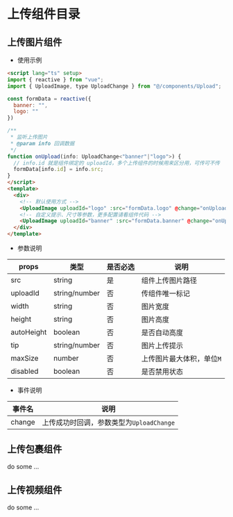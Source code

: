 # 上传组件目录

## 上传图片组件

- 使用示例

```html
<script lang="ts" setup>
import { reactive } from "vue";
import { UploadImage, type UploadChange } from "@/components/Upload";

const formData = reactive({
  banner: "",
  logo: ""
})

/**
 * 监听上传图片
 * @param info 回调数据
 */
function onUpload(info: UploadChange<"banner"|"logo">) {
  // info.id 就是组件绑定的 uploadId，多个上传组件的时候用来区分用，可传可不传
  formData[info.id] = info.src;
}
</script>
<template>
  <div>
    <!-- 默认使用方式 -->
    <UploadImage uploadId="logo" :src="formData.logo" @change="onUpload" />
    <!-- 自定义提示、尺寸等参数，更多配置请看组件代码 -->
    <UploadImage uploadId="banner" :src="formData.banner" @change="onUpload" tip="尺寸规格：750px * 391px" width="375px" height="195px" :maxSize="5" :autoHeight="true" />
  </div>
</template>
```

- 参数说明

| props |  类型 | 是否必选 | 说明 |
| --- | --- | --- | --- |
| src | string | 是 | 组件上传图片路径 |
| uploadId | string/number | 否 | 传组件唯一标记 |
| width | string | 否 | 图片宽度 |
| height | string | 否 | 图片高度 |
| autoHeight | boolean | 否 | 是否自动高度 |
| tip | string/number | 否 | 图片上传提示 |
| maxSize | number | 否 | 上传图片最大体积，单位`M` |
| disabled | boolean | 否 | 是否禁用状态 |

- 事件说明

| 事件名 | 说明 |
| --- | --- |
| change | 上传成功时回调，参数类型为`UploadChange` |

## 上传包裹组件

do some ...

## 上传视频组件

do some ...
